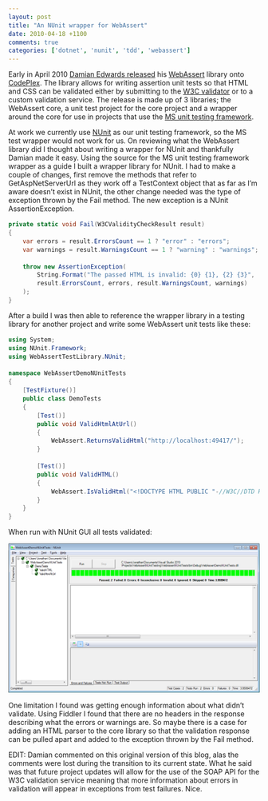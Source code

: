 ```yaml
---
layout: post
title: "An NUnit wrapper for WebAssert"
date: 2010-04-18 +1100
comments: true
categories: ['dotnet', 'nunit', 'tdd', 'webassert']
---
```


Early in April 2010 [Damian Edwards released](http://twitter.com/DamianEdwards/status/11446393326) his [WebAssert](http://webassert.codeplex.com/) library onto [CodePlex](http://www.codeplex.com/). The library allows for writing assertion unit tests so that HTML and CSS can be validated either by submitting to the [W3C validator](http://validator.w3.org/) or to a custom validation service. The release is made up of 3 libraries; the WebAssert core, a unit test project for the core project and a wrapper around the core for use in projects that use the [MS unit testing framework](http://msdn.microsoft.com/en-us/library/ms243147(VS.80).aspx).

At work we currently use [NUnit](http://www.nunit.org/) as our unit testing framework, so the MS test wrapper would not work for us. On reviewing what the WebAssert library did I thought about writing a wrapper for NUnit and thankfully Damian made it easy. Using the source for the MS unit testing framework wrapper as a guide I built a wrapper library for NUnit. I had to make a couple of changes, first remove the methods that refer to GetAspNetServerUrl as they work off a TestContext object that as far as I’m aware doesn’t exist in NUnit, the other change needed was the type of exception thrown by the Fail method. The new exception is a NUnit AssertionException.

```csharp
private static void Fail(W3CValidityCheckResult result)
{
	var errors = result.ErrorsCount == 1 ? "error" : "errors";
	var warnings = result.WarningsCount == 1 ? "warning" : "warnings";
	
	throw new AssertionException(
		String.Format("The passed HTML is invalid: {0} {1}, {2} {3}",
		result.ErrorsCount, errors, result.WarningsCount, warnings)
	);
}
```

After a build I was then able to reference the wrapper library in a testing library for another project and write some WebAssert unit tests like these:

```csharp
using System;
using NUnit.Framework;
using WebAssertTestLibrary.NUnit;

namespace WebAssertDemoNUnitTests
{
	[TestFixture()]
	public class DemoTests
	{
		[Test()]
		public void ValidHtmlAtUrl()
		{
			WebAssert.ReturnsValidHtml("http://localhost:49417/");
		}

		[Test()]
		public void ValidHTML()
		{
			WebAssert.IsValidHtml("<!DOCTYPE HTML PUBLIC "-//W3C//DTD HTML 4.01//EN" "http://www.w3.org/TR/html4/strict.dtd"><html><head><title>Test HTML</title></head><body><p>lorem</p></body></html>");
		}
	}
}
```

When run with NUnit GUI all tests validated:

[![WebAssert Demo NUnit Tests](assets/2010/04/webassertdemonunittests_thumb.png)](assets/2010/04/webassertdemonunittests.png)

One limitation I found was getting enough information about what didn’t validate. Using Fiddler I found that there are no headers in the response describing what the errors or warnings are. So maybe there is a case for adding an HTML parser to the core library so that the validation response can be pulled apart and added to the exception thrown by the Fail method.

EDIT: Damian commented on this original version of this blog, alas the comments were lost during the transition to its current state. What he said was that future project updates will allow for the use of the SOAP API for the W3C validation service meaning that more information about errors in validation will appear in exceptions from test failures. Nice.